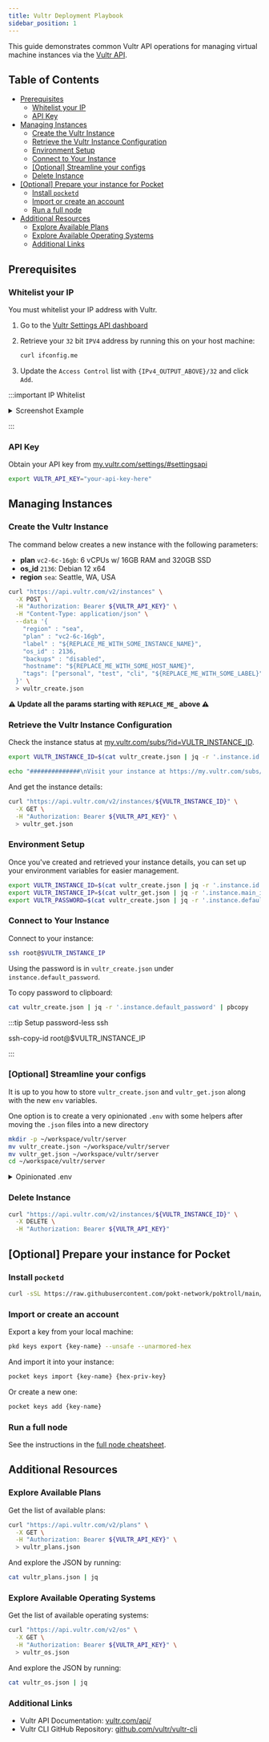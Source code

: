 ```yaml
---
title: Vultr Deployment Playbook
sidebar_position: 1
---
```


This guide demonstrates common Vultr API operations for managing virtual machine instances via the [Vultr API](https://www.vultr.com/api).

## Table of Contents <!-- omit in toc -->

- [Prerequisites](#prerequisites)
  - [Whitelist your IP](#whitelist-your-ip)
  - [API Key](#api-key)
- [Managing Instances](#managing-instances)
  - [Create the Vultr Instance](#create-the-vultr-instance)
  - [Retrieve the Vultr Instance Configuration](#retrieve-the-vultr-instance-configuration)
  - [Environment Setup](#environment-setup)
  - [Connect to Your Instance](#connect-to-your-instance)
  - [\[Optional\] Streamline your configs](#optional-streamline-your-configs)
  - [Delete Instance](#delete-instance)
- [\[Optional\] Prepare your instance for Pocket](#optional-prepare-your-instance-for-pocket)
  - [Install `pocketd`](#install-pocketd)
  - [Import or create an account](#import-or-create-an-account)
  - [Run a full node](#run-a-full-node)
- [Additional Resources](#additional-resources)
  - [Explore Available Plans](#explore-available-plans)
  - [Explore Available Operating Systems](#explore-available-operating-systems)
  - [Additional Links](#additional-links)

## Prerequisites

### Whitelist your IP

You must whitelist your IP address with Vultr.

1. Go to the [Vultr Settings API dashboard](https://my.vultr.com/settings/#settingsapi)
2. Retrieve your `32` bit `IPV4` address by running this on your host machine:

   ```bash
   curl ifconfig.me
   ```

3. Update the `Access Control` list with `{IPv4_OUTPUT_ABOVE}/32` and click `Add`.

:::important IP Whitelist

<details>
  <summary>Screenshot Example</summary>

![Image](https://github.com/user-attachments/assets/d7b93a18-7423-43f8-adfb-bdb3bf8239ac)

</details>

:::

### API Key

Obtain your API key from [my.vultr.com/settings/#settingsapi](https://my.vultr.com/settings/#settingsapi)

```bash
export VULTR_API_KEY="your-api-key-here"
```

## Managing Instances

### Create the Vultr Instance

The command below creates a new instance with the following parameters:

- **plan** `vc2-6c-16gb`: 6 vCPUs w/ 16GB RAM and 320GB SSD
- **os_id** `2136`: Debian 12 x64
- **region** `sea`: Seattle, WA, USA

```bash
curl "https://api.vultr.com/v2/instances" \
  -X POST \
  -H "Authorization: Bearer ${VULTR_API_KEY}" \
  -H "Content-Type: application/json" \
  --data '{
    "region" : "sea",
    "plan" : "vc2-6c-16gb",
    "label" : "${REPLACE_ME_WITH_SOME_INSTANCE_NAME}",
    "os_id" : 2136,
    "backups" : "disabled",
    "hostname": "${REPLACE_ME_WITH_SOME_HOST_NAME}",
    "tags": ["personal", "test", "cli", "${REPLACE_ME_WITH_SOME_LABEL}"]
  }' \
  > vultr_create.json
```

**⚠️ Update all the params starting with `REPLACE_ME_` above ⚠️**

### Retrieve the Vultr Instance Configuration

Check the instance status at [my.vultr.com/subs/?id=VULTR_INSTANCE_ID](https://my.vultr.com/subs/?id=VULTR_INSTANCE_ID).

```bash
export VULTR_INSTANCE_ID=$(cat vultr_create.json | jq -r '.instance.id')

echo "##############\nVisit your instance at https://my.vultr.com/subs/?id=${VULTR_INSTANCE_ID} \n##############"
```

And get the instance details:

```bash
curl "https://api.vultr.com/v2/instances/${VULTR_INSTANCE_ID}" \
  -X GET \
  -H "Authorization: Bearer ${VULTR_API_KEY}" \
  > vultr_get.json
```

### Environment Setup

Once you've created and retrieved your instance details, you can set up your environment variables for easier management.

```bash
export VULTR_INSTANCE_ID=$(cat vultr_create.json | jq -r '.instance.id')
export VULTR_INSTANCE_IP=$(cat vultr_get.json | jq -r '.instance.main_ip')
export VULTR_PASSWORD=$(cat vultr_create.json | jq -r '.instance.default_password')
```

### Connect to Your Instance

Connect to your instance:

```bash
ssh root@$VULTR_INSTANCE_IP
```

Using the password is in `vultr_create.json` under `instance.default_password`.

To copy password to clipboard:

```bash
cat vultr_create.json | jq -r '.instance.default_password' | pbcopy
```

:::tip Setup password-less ssh

ssh-copy-id root@$VULTR_INSTANCE_IP

:::

### [Optional] Streamline your configs

It is up to you how to store `vultr_create.json` and `vultr_get.json` along with the new `env` variables.

One option is to create a very opinionated `.env` with some helpers after moving the `.json` files into a new directory

```bash
mkdir -p ~/workspace/vultr/server
mv vultr_create.json ~/workspace/vultr/server
mv vultr_get.json ~/workspace/vultr/server
cd ~/workspace/vultr/server
```

<details>
  <summary> Opinionated .env </summary>

```bash
cat <<EOF > .env
export VULTR_INSTANCE_ID=\$(cat vultr_create.json | jq -r '.instance.id')
export VULTR_INSTANCE_IP=\$(cat vultr_get.json | jq -r '.instance.main_ip')
export VULTR_PASSWORD=\$(cat vultr_create.json | jq -r '.instance.default_password')
export VULTR_API_KEY=""
echo "##############"
echo "Visit your instance at https://my.vultr.com/subs/?id=\${VULTR_INSTANCE_ID}"
echo "##############"
echo "ssh root@\${VULTR_INSTANCE_IP}"
echo "##############"
echo "Get password by running"
echo "cat vultr_create.json | jq -r '.instance.default_password' | pbcopy"
echo "##############"
echo "Check logs by running"
echo "sudo journalctl -u cosmovisor-pocket.service -f"
echo "##############"
echo "Check height by running"
echo "curl -X GET http://localhost:26657/block | jq '.result.block.header.height'"
echo "##############"
EOF
```

</details>

### Delete Instance

```bash
curl "https://api.vultr.com/v2/instances/${VULTR_INSTANCE_ID}" \
  -X DELETE \
  -H "Authorization: Bearer ${VULTR_API_KEY}"
```

## [Optional] Prepare your instance for Pocket

### Install `pocketd`

```bash
curl -sSL https://raw.githubusercontent.com/pokt-network/poktroll/main/tools/scripts/pocketd-install.sh | bash -s -- --tag v0.1.12-dev1 --upgrade
```

### Import or create an account

Export a key from your local machine:

```bash
pkd keys export {key-name} --unsafe --unarmored-hex
```

And import it into your instance:

```bash
pocket keys import {key-name} {hex-priv-key}
```

Or create a new one:

```bash
pocket keys add {key-name}
```

### Run a full node

See the instructions in the [full node cheatsheet](../1_cheat_sheets/2_full_node_cheatsheet.md).

## Additional Resources

### Explore Available Plans

Get the list of available plans:

```bash
curl "https://api.vultr.com/v2/plans" \
  -X GET \
  -H "Authorization: Bearer ${VULTR_API_KEY}" \
  > vultr_plans.json
```

And explore the JSON by running:

```bash
cat vultr_plans.json | jq
```

### Explore Available Operating Systems

Get the list of available operating systems:

```bash
curl "https://api.vultr.com/v2/os" \
  -X GET \
  -H "Authorization: Bearer ${VULTR_API_KEY}" \
  > vultr_os.json
```

And explore the JSON by running:

```bash
cat vultr_os.json | jq
```

### Additional Links

- Vultr API Documentation: [vultr.com/api/](https://www.vultr.com/api)
- Vultr CLI GitHub Repository: [github.com/vultr/vultr-cli](https://github.com/vultr/vultr-cli)
